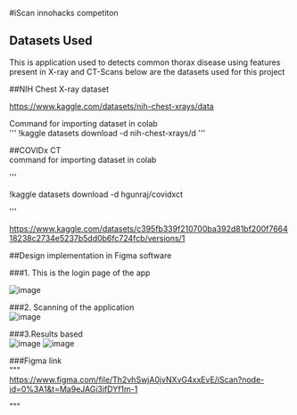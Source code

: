 #iScan
innohacks competiton
## Datasets Used  

This is application used to detects common thorax disease using features present in X-ray  and CT-Scans below are the datasets used for this project

##NIH Chest X-ray dataset  

https://www.kaggle.com/datasets/nih-chest-xrays/data

Command for importing dataset in colab  
'''
!kaggle datasets download -d nih-chest-xrays/d
'''

##COVIDx CT  
command for importing dataset in colab  

'''

!kaggle datasets download -d hgunraj/covidxct  

'''

https://www.kaggle.com/datasets/c395fb339f210700ba392d81bf200f766418238c2734e5237b5dd0b6fc724fcb/versions/1  

##Design implementation in Figma software

###1. This is the login page of the app  

![image](https://user-images.githubusercontent.com/127382944/233918866-ffda4b61-2263-49eb-a10a-f89d7b4f04a0.png)  

###2. Scanning of the application  
![image](https://user-images.githubusercontent.com/127382944/233919411-5c1c65a1-cc62-4bc6-af70-c86fd31b378e.png)  

###3.Results based   
![image](https://user-images.githubusercontent.com/127382944/233919814-2d2640f8-fe6a-4aa6-93e6-cf3c78d77e46.png)
![image](https://user-images.githubusercontent.com/127382944/233919864-2d71d57a-964e-46f6-9920-d8a27d5bb337.png)  

###Figma link   
"""  
https://www.figma.com/file/Th2vhSwjA0jvNXvG4xxEvE/iScan?node-id=0%3A1&t=Ma9eJAGi3ifDYf1m-1  

"""
